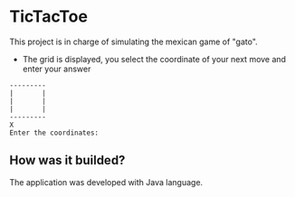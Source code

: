 # TicTacToe 

This project is in charge of simulating the mexican game of "gato".

- The grid is displayed, you select the coordinate of your next move and enter your answer

```http
---------
|       |
|       |
|       |
---------
X
Enter the coordinates: 
```

## How was it builded?
The application was developed with Java language.
